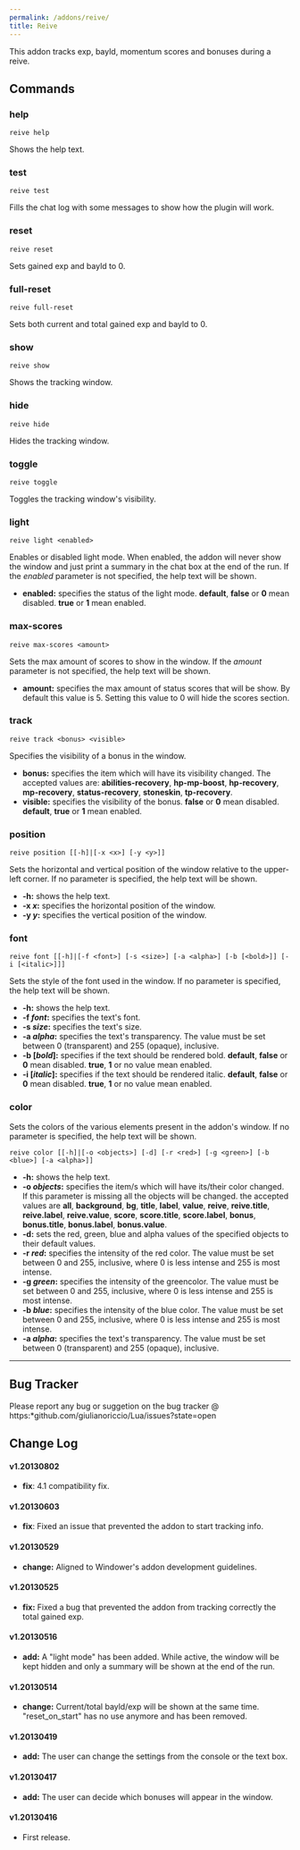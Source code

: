 ```yaml
---
permalink: /addons/reive/
title: Reive
---
```


This addon tracks exp, bayld, momentum scores and bonuses during a reive.

## Commands
### help
```
reive help
```

Shows the help text.

### test
```
reive test
```

Fills the chat log with some messages to show how the plugin will work.

### reset
```
reive reset
```

Sets gained exp and bayld to 0.

### full-reset
```
reive full-reset
```

Sets both current and total gained exp and bayld to 0.

### show
```
reive show
```

Shows the tracking window.

### hide
```
reive hide
```

Hides the tracking window.

### toggle
```
reive toggle
```

Toggles the tracking window's visibility.

### light
```
reive light <enabled>
```

Enables or disabled light mode. When enabled, the addon will never show the window and just print a summary in the chat box at the end of the run. If the *enabled* parameter is not specified, the help text will be shown.

* **enabled:** specifies the status of the light mode. **default**, **false** or **0** mean disabled. **true** or **1** mean enabled.

### max-scores
```
reive max-scores <amount>
```

Sets the max amount of scores to show in the window. If the *amount* parameter is not specified, the help text will be shown.

* **amount:** specifies the max amount of status scores that will be show. By default this value is 5. Setting this value to 0 will hide the scores section.

### track
```
reive track <bonus> <visible>
```
Specifies the visibility of a bonus in the window.

* **bonus:** specifies the item which will have its visibility changed. The accepted values are: **abilities-recovery**, **hp-mp-boost**, **hp-recovery**, **mp-recovery**, **status-recovery**, **stoneskin**, **tp-recovery**.
* **visible:** specifies the visibility of the bonus. **false** or **0** mean disabled. **default**, **true** or **1** mean enabled.

### position
```
reive position [[-h]|[-x <x>] [-y <y>]]
```

Sets the horizontal and vertical position of the window relative to the upper-left corner. If no parameter is specified, the help text will be shown.

* **-h:** shows the help text.
* **-x *x*:** specifies the horizontal position of the window.
* **-y *y*:** specifies the vertical position of the window.

### font
```
reive font [[-h]|[-f <font>] [-s <size>] [-a <alpha>] [-b [<bold>]] [-i [<italic>]]]
```

Sets the style of the font used in the window. If no parameter is specified, the help text will be shown.

* **-h:** shows the help text.
* **-f *font*:** specifies the text's font.
* **-s *size*:** specifies the text's size.
* **-a *alpha*:** specifies the text's transparency. The value must be set between 0 (transparent) and 255 (opaque), inclusive.
* **-b [*bold*]:** specifies if the text should be rendered bold. **default**, **false** or **0** mean disabled. **true**, **1** or no value mean enabled.
* **-i [*italic*]:** specifies if the text should be rendered italic. **default**, **false** or **0** mean disabled. **true**, **1** or no value mean enabled.
### color
Sets the colors of the various elements present in the addon's window. If no parameter is specified, the help text will be shown.
```
reive color [[-h]|[-o <objects>] [-d] [-r <red>] [-g <green>] [-b <blue>] [-a <alpha>]]
```
  * **-h:** shows the help text.
  * **-o *objects*:** specifies the item/s which will have its/their color changed. If this parameter is missing all the objects will be changed. the accepted values are **all**, **background**, **bg**, **title**, **label**, **value**, **reive**, **reive.title**, **reive.label**, **reive.value**, **score**, **score.title**, **score.label**, **bonus**, **bonus.title**, **bonus.label**, **bonus.value**.
  * **-d:** sets the red, green, blue and alpha values of the specified objects to their default values.
  * **-r *red*:** specifies the intensity of the red color. The value must be set between 0 and 255, inclusive, where 0 is less intense and 255 is most intense.
  * **-g *green*:** specifies the intensity of the greencolor. The value must be set between 0 and 255, inclusive, where 0 is less intense and 255 is most intense.
  * **-b *blue*:** specifies the intensity of the blue color. The value must be set between 0 and 255, inclusive, where 0 is less intense and 255 is most intense.
  * **-a *alpha*:** specifies the text's transparency. The value must be set between 0 (transparent) and 255 (opaque), inclusive.

----

## Bug Tracker
Please report any bug or suggetion on the bug tracker @ https:*github.com/giulianoriccio/Lua/issues?state=open

## Change Log

#### v1.20130802
* **fix**: 4.1 compatibility fix.

#### v1.20130603
* **fix**: Fixed an issue that prevented the addon to start tracking info.

#### v1.20130529
* **change:** Aligned to Windower's addon development guidelines.

#### v1.20130525
* **fix:** Fixed a bug that prevented the addon from tracking correctly the total gained exp.

#### v1.20130516
* **add:** A "light mode" has been added. While active, the window will be kept hidden and only a summary will be shown at the end of the run.

#### v1.20130514
* **change:** Current/total bayld/exp will be shown at the same time. "reset_on_start" has no use anymore and has been removed.

#### v1.20130419
* **add:** The user can change the settings from the console or the text box.

#### v1.20130417
* **add:** The user can decide which bonuses will appear in the window.

#### v1.20130416
* First release.